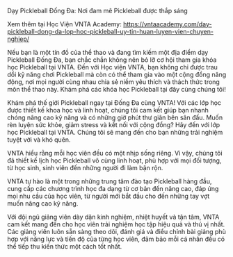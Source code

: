 Dạy Pickleball Đống Đa: Nơi đam mê Pickleball được thắp sáng

Xem thêm tại Học Viện VNTA Academy:  https://vntaacademy.com/day-pickleball-dong-da-lop-hoc-pickleball-uy-tin-huan-luyen-vien-chuyen-nghiep/

Nếu bạn là một tín đồ của thể thao và đang tìm kiếm một địa điểm dạy Pickleball Đống Đa, bạn chắc chắn không nên bỏ lỡ cơ hội tham gia khóa học Pickleball tại VNTA. Đến với Học viện VNTA, bạn không chỉ được trau dồi kỹ năng chơi Pickleball mà còn có thể tham gia vào một cộng đồng năng động, nơi mọi người cùng nhau chia sẻ niềm yêu thích và thách thức trong môn thể thao này. Khám phá các khóa học Pickleball tại đây cùng chúng tôi!

Khám phá thế giới Pickleball ngay tại Đống Đa cùng VNTA! Với các lớp học được thiết kế khoa học và linh hoạt, chúng tôi cam kết giúp bạn nhanh chóng nâng cao kỹ năng và có những giờ phút thư giãn bên sân đấu. Muốn rèn luyện sức khỏe, giảm stress và kết nối với cộng đồng? Hãy đến với lớp học Pickleball tại VNTA. Chúng tôi sẽ mang đến cho bạn những trải nghiệm tuyệt vời và khó quên.

 VNTA hiểu rằng mỗi học viên đều có một nhịp sống riêng. Vì vậy, chúng tôi đã thiết kế lịch học Pickleball vô cùng linh hoạt, phù hợp với mọi đối tượng, từ học sinh, sinh viên đến những người đi làm bận rộn.

VNTA tự hào là một trong những trung tâm đào tạo Pickleball hàng đầu, cung cấp các chương trình học đa dạng từ cơ bản đến nâng cao, đáp ứng mọi nhu cầu của học viên, từ người mới bắt đầu cho đến những tay vợt muốn nâng cao kỹ năng.

Với đội ngũ giảng viên dày dặn kinh nghiệm, nhiệt huyết và tận tâm, VNTA cam kết mang đến cho học viên trải nghiệm học tập hiệu quả và thú vị nhất. Các giảng viên luôn sẵn sàng theo dõi, đánh giá và điều chỉnh bài giảng phù hợp với năng lực và tiến độ của từng học viên, đảm bảo mỗi cá nhân đều có thể tiếp thu kiến thức một cách tốt nhất.

